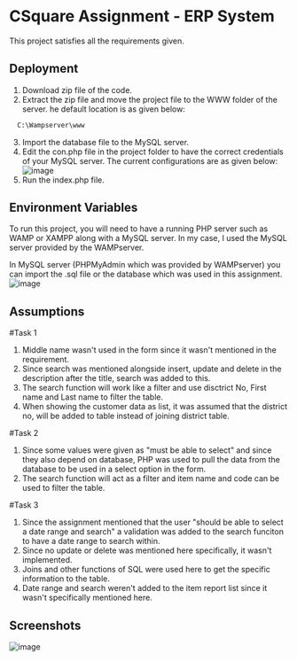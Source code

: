 
# CSquare Assignment - ERP System

This project satisfies all the requirements given.




## Deployment

1. Download zip file of the code.
2. Extract the zip file and move the project file to the WWW folder of the server. he default location is as given below:

```bash
  C:\Wampserver\www
```
3. Import the database file to the MySQL server. 
4. Edit the con.php file in the project folder to have the correct credentials of your MySQL server. The current configurations are as given below:
![image](https://user-images.githubusercontent.com/86348725/207273519-30f24f9f-1e8d-475f-b4b5-335c87059b2b.png)
5. Run the index.php file. 

## Environment Variables

To run this project, you will need to have a running PHP server such as WAMP or XAMPP along with a MySQL server. In my case, I used the MySQL server provided by the WAMPserver.

In MySQL server (PHPMyAdmin which was provided by WAMPserver) you can import the .sql file or the database which was used in this assignment.
![image](https://user-images.githubusercontent.com/86348725/207261342-bda6762f-b813-4c18-8486-a7d5b856e293.png)


## Assumptions
#Task 1

1. Middle name wasn't used in the form since it wasn't mentioned in the requirement. 
2. Since search was mentioned alongside insert, update and delete in the description after the title, search was added to this.
3. The search function will work like a filter and use disctrict No, First name and Last name to filter the table.
4. When showing the customer data as list, it was assumed that the district no, will be added to table instead of joining district table.

#Task 2

1. Since some values were given as "must be able to select" and since they also depend on database, PHP was used to pull the data from the database to be used in a select option in the form.
2. The search function will act as a filter and item name and code can be used to filter the table.

#Task 3

1. Since the assignment mentioned that the user "should be able to select a date range and search" a validation was added to the search funciton to have a date range to search within. 
2. Since no update or delete was mentioned here specifically, it wasn't implemented.
3. Joins and other functions of SQL were used here to get the specific information to the table. 
4. Date range and search weren't added to the item report list since it wasn't specifically mentioned here.





## Screenshots
![image](https://user-images.githubusercontent.com/86348725/207267848-0e29ac9d-8f51-4afc-b7df-e5958965bfb5.png)





